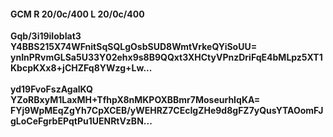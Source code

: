 #### GCM R 20/0c/400 L 20/0c/400
**Gqb/3i19iIobIat3**<br/>**Y4BBS215X74WFnitSqSQLgOsbSUD8WmtVrkeQYiSoUU=**<br/>**ynInPRvmGLSa5U33Y02ehx9s8B9QQxt3XHCtyVPnzDriFqE4bMLpz5XT1KbcpKXx8+jCHZFq8YWzg+Lw...**<br/><br/>
**yd19FvoFszAgalKQ**<br/>**YZoRBxyM1LaxMH+TfhpX8nMKPOXBBmr7MoseurhIqKA=**<br/>**FYj9WpMEqZgYh7CpXCEB/yWEHRZ7CEcIgZHe9d8gFZ7yQusYTAOomFJgLoCeFgrbEPqtPu1UENRtVzBN...**